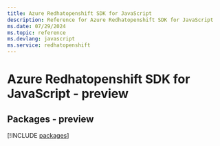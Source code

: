 ```yaml
---
title: Azure Redhatopenshift SDK for JavaScript
description: Reference for Azure Redhatopenshift SDK for JavaScript
ms.date: 07/29/2024
ms.topic: reference
ms.devlang: javascript
ms.service: redhatopenshift
---
```

# Azure Redhatopenshift SDK for JavaScript - preview
## Packages - preview
[!INCLUDE [packages](redhatopenshift-index.md)]